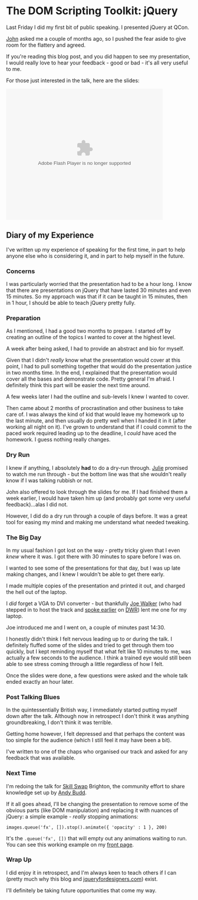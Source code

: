 # The DOM Scripting Toolkit: jQuery

Last Friday I did my first bit of public speaking.  I presented jQuery at QCon.

[John](http://ejohn.org) asked me a couple of months ago, so I pushed the fear aside to give room for the flattery and agreed.


<!--more-->

If you're reading this blog post, and you did happen to see my presentation, I would really love to hear your feedback - good or bad - it's all very useful to me.

For those just interested in the talk, here are the slides:

<div style="width:425px;text-align:left" id="__ss_310357">
  <object style="margin:0px" width="425" height="355">
    <param name="movie" value="http://static.slideshare.net/swf/ssplayer2.swf?doc=dom-scripting-toolkit-jquery-1205765318674445-2"/>
    <param name="allowFullScreen" value="true" />
    <param name="allowScriptAccess" value="always" />
    <embed src="http://static.slideshare.net/swf/ssplayer2.swf?doc=dom-scripting-toolkit-jquery-1205765318674445-2" type="application/x-shockwave-flash" allowscriptaccess="always" allowfullscreen="true" width="425" height="355"></embed>
  </object>
</div>

## Diary of my Experience

I've written up my experience of speaking for the first time, in part to help anyone else who is considering it, and in part to help myself in the future.

### Concerns

I was particularly worried that the presentation had to be a hour long.  I know that there are presentations on jQuery that have lasted 30 minutes and even 15 minutes.  So my approach was that if it can be taught in 15 minutes, then in 1 hour, I should be able to teach jQuery pretty fully.

### Preparation

As I mentioned, I had a good two months to prepare.  I started off by creating an outline of the topics I wanted to cover at the highest level.

A week after being asked, I had to provide an abstract and bio for myself.

Given that I didn't *really* know what the presentation would cover at this point, I had to pull something together that would do the presentation justice in two months time.  In the end, I explained that the presentation would cover all the bases and demonstrate code.  Pretty general I'm afraid.  I definitely think this part will be easier the next time around.

A few weeks later I had the outline and sub-levels I knew I wanted to cover.

Then came about 2 months of procrastination and other business to take care of.  I was always the kind of kid that would leave my homework up to the last minute, and then usually do pretty well when I handed it in it (after working all night on it).  I've grown to understand that if I could commit to the paced work required leading up to the deadline, I *could* have aced the homework.  I guess nothing really changes.

### Dry Run

I knew if anything, I absolutely **had** to do a dry-run through.  [Julie](http://www.flickr.com/photos/remysharp/2151045633/) promised to watch me run through - but the bottom line was that she wouldn't really know if I was talking rubbish or not.

John also offered to look through the slides for me.  If I had finished them a week earlier, I would have taken him up (and probably got some very useful feedback)...alas I did not.

However, I did do a dry run through a couple of days before.  It was a great tool for easing my mind and making me understand what needed tweaking.

### The Big Day

In my usual fashion I got lost on the way - pretty tricky given that I even *knew* where it was.  I got there with 30 minutes to spare before I was on.

I wanted to see some of the presentations for that day, but I was up late making changes, and I knew I wouldn't be able to get there early.

I made multiple copies of the presentation and printed it out, and charged the hell out of the laptop.  

I *did* forget a VGA to DVI converter - but thankfully [Joe Walker](http://getahead.org/blog/joe/) (who had stepped in to host the track and [spoke earlier](http://getahead.org/blog/joe/2008/03/05/infoq_interview.html) on [DWR](http://getahead.org/dwr)) lent me one for my laptop.  

Joe introduced me and I went on, a couple of minutes past 14:30.

I honestly didn't think I felt nervous leading up to or during the talk.  I definitely fluffed some of the slides and tried to get through them too quickly, but I kept reminding myself that what felt like 10 minutes to me, was actually a few seconds to the audience.  I think a trained eye would still been able to see stress coming through a little regardless of how I felt.

Once the slides were done, a few questions were asked and the whole talk ended exactly an hour later.

### Post Talking Blues

In the quintessentially British way, I immediately started putting myself down after the talk.  Although now in retrospect I don't think it was anything groundbreaking, I don't think it was terrible.

Getting home however, I felt depressed and that perhaps the content was too simple for the audience (which I still feel it may have been a bit). 

I've written to one of the chaps who organised our track and asked for any feedback that was available.

### Next Time

I'm redoing the talk for [Skill Swap](http://skillswap-brighton.org/) Brighton, the community effort to share knowledge set up by [Andy Budd](http://www.andybudd.com/).

If it all goes ahead, I'll be changing the presentation to remove some of the obvious parts (like DOM manipulation) and replacing it with nuances of jQuery: a simple example - *really* stopping animations:

<pre><code>images.queue('fx', []).stop().animate({ 'opacity' : 1 }, 200)</code></pre>

It's the <code>.queue('fx', [])</code> that will empty out any animations waiting to run.  You can see this working example on my [front page](/).

### Wrap Up

I did enjoy it in retrospect, and I'm always keen to teach others if I can (pretty much why this blog and [jqueryfordesigners.com](http://jqueryfordesigners.com)) exist.  

I'll definitely be taking future opportunities that come my way.